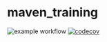 # maven_training

![example workflow](https://github.com/theophaneG/maven_training/actions/workflows/build.yml/badge.svg)
[![codecov](https://codecov.io/gh/theophaneG/maven_training/branch/master/graph/badge.svg?token=nrvi2UblQV)](https://codecov.io/gh/theophaneG/maven_training)

